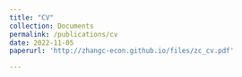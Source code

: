 ```yaml
---
title: "CV"
collection: Documents
permalink: /publications/cv
date: 2022-11-05
paperurl: 'http://zhangc-econ.github.io/files/zc_cv.pdf'

---
```

